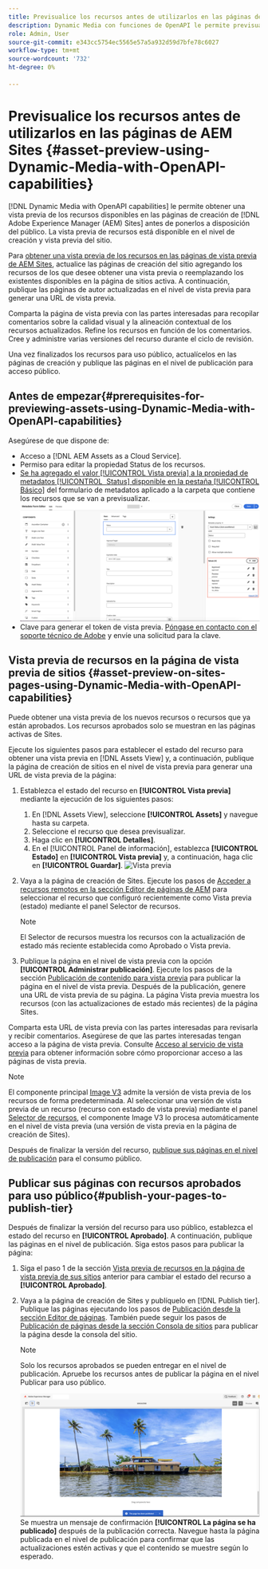 ```yaml
---
title: Previsualice los recursos antes de utilizarlos en las páginas de AEM Sites
description: Dynamic Media con funciones de OpenAPI le permite previsualizar recursos en páginas de vista previa de sitios de Adobe Experience Manager (AEM). Esta vista previa de recursos permite al usuario y a las partes interesadas revisar y validar las actualizaciones de los recursos antes de publicar las páginas de creación (con recursos actualizados) para uso público.
role: Admin, User
source-git-commit: e343cc5754ec5565e57a5a932d59d7bfe78c6027
workflow-type: tm+mt
source-wordcount: '732'
ht-degree: 0%

---
```



# Previsualice los recursos antes de utilizarlos en las páginas de AEM Sites {#asset-preview-using-Dynamic-Media-with-OpenAPI-capabilities}

[!DNL Dynamic Media with OpenAPI capabilities] le permite obtener una vista previa de los recursos disponibles en las páginas de creación de [!DNL Adobe Experience Manager (AEM) Sites] antes de ponerlos a disposición del público. La vista previa de recursos está disponible en el nivel de creación y vista previa del sitio.

Para [obtener una vista previa de los recursos en las páginas de vista previa de AEM Sites](#asset-preview-on-sites-pages-using-Dynamic-Media-with-OpenAPI-capabilities), actualice las páginas de creación del sitio agregando los recursos de los que desee obtener una vista previa o reemplazando los existentes disponibles en la página de sitios activa. A continuación, publique las páginas de autor actualizadas en el nivel de vista previa para generar una URL de vista previa.

Comparta la página de vista previa con las partes interesadas para recopilar comentarios sobre la calidad visual y la alineación contextual de los recursos actualizados. Refine los recursos en función de los comentarios. Cree y administre varias versiones del recurso durante el ciclo de revisión.

Una vez finalizados los recursos para uso público, actualícelos en las páginas de creación y publique las páginas en el nivel de publicación para acceso público.

## Antes de empezar{#prerequisites-for-previewing-assets-using-Dynamic-Media-with-OpenAPI-capabilities}

Asegúrese de que dispone de:

* Acceso a [!DNL AEM Assets as a Cloud Service].
* Permiso para editar la propiedad Status de los recursos.
* [Se ha agregado el valor [!UICONTROL Vista previa] a la propiedad de metadatos [!UICONTROL &#x200B; Status] disponible en la pestaña [!UICONTROL Básico]](/help/assets/metadata-assets-view.md#edit-metadata-forms) del formulario de metadatos aplicado a la carpeta que contiene los recursos que se van a previsualizar.
  ![Agregar opción de vista previa](/help/assets/assets/metedata-form-preview.png)
* Clave para generar el token de vista previa. [Póngase en contacto con el soporte técnico de Adobe](https://helpx.adobe.com/in/contact.html) y envíe una solicitud para la clave.

## Vista previa de recursos en la página de vista previa de sitios {#asset-preview-on-sites-pages-using-Dynamic-Media-with-OpenAPI-capabilities}

Puede obtener una vista previa de los nuevos recursos o recursos que ya están aprobados. Los recursos aprobados solo se muestran en las páginas activas de Sites.

Ejecute los siguientes pasos para establecer el estado del recurso para obtener una vista previa en [!DNL Assets View] y, a continuación, publique la página de creación de sitios en el nivel de vista previa para generar una URL de vista previa de la página:

1. Establezca el estado del recurso en **[!UICONTROL Vista previa]** mediante la ejecución de los siguientes pasos:

   1. En [!DNL Assets View], seleccione **[!UICONTROL Assets]** y navegue hasta su carpeta.
   1. Seleccione el recurso que desea previsualizar.
   1. Haga clic en **[!UICONTROL Detalles]**.
   1. En el [!UICONTROL Panel de información], establezca **[!UICONTROL Estado]** en **[!UICONTROL Vista previa]** y, a continuación, haga clic en **[!UICONTROL Guardar]**.
      ![Vista previa](/help/assets/assets/preview-boat-at-bay.png)

1. Vaya a la página de creación de Sites. Ejecute los pasos de [Acceder a recursos remotos en la sección Editor de páginas de AEM](/help/assets/integrate-remote-approved-assets-with-sites.md#access-remote-assets-in-aem-page-editor) para seleccionar el recurso que configuró recientemente como Vista previa (estado) mediante el panel Selector de recursos.

   >[!NOTE]
   >
   > El Selector de recursos muestra los recursos con la actualización de estado más reciente establecida como Aprobado o Vista previa.

1. Publique la página en el nivel de vista previa con la opción **[!UICONTROL Administrar publicación]**. Ejecute los pasos de la sección [Publicación de contenido para vista previa](https://experienceleague.adobe.com/en/docs/experience-manager-cloud-service/content/sites/authoring/sites-console/previewing-content) para publicar la página en el nivel de vista previa. Después de la publicación, genere una URL de vista previa de su página. La página Vista previa muestra los recursos (con las actualizaciones de estado más recientes) de la página Sites.

Comparta esta URL de vista previa con las partes interesadas para revisarla y recibir comentarios. Asegúrese de que las partes interesadas tengan acceso a la página de vista previa. Consulte [Acceso al servicio de vista previa](https://experienceleague.adobe.com/en/docs/experience-manager-cloud-service/content/implementing/using-cloud-manager/manage-environments#access-preview-service) para obtener información sobre cómo proporcionar acceso a las páginas de vista previa.

>[!NOTE]
>
>El componente principal [Image V3](https://experienceleague.adobe.com/en/docs/experience-manager-core-components/using/wcm-components/image#version-and-compatibility) admite la versión de vista previa de los recursos de forma predeterminada. Al seleccionar una versión de vista previa de un recurso (recurso con estado de vista previa) mediante el panel [Selector de recursos](https://experienceleague.adobe.com/en/docs/experience-manager-cloud-service/content/assets/manage/asset-selector/asset-selector-upload), el componente Image V3 lo procesa automáticamente en el nivel de vista previa (una versión de vista previa en la página de creación de Sites).

Después de finalizar la versión del recurso, [publique sus páginas en el nivel de publicación](#publish-your-pages-to-publish-tier) para el consumo público.

## Publicar sus páginas con recursos aprobados para uso público{#publish-your-pages-to-publish-tier}

Después de finalizar la versión del recurso para uso público, establezca el estado del recurso en **[!UICONTROL Aprobado]**. A continuación, publique las páginas en el nivel de publicación. Siga estos pasos para publicar la página:

1. Siga el paso 1 de la sección [Vista previa de recursos en la página de vista previa de sus sitios](#asset-preview-on-sites-pages-using-Dynamic-Media-with-OpenAPI-capabilities) anterior para cambiar el estado del recurso a **[!UICONTROL Aprobado]**.
1. Vaya a la página de creación de Sites y publíquelo en [!DNL Publish tier]. Publique las páginas ejecutando los pasos de [Publicación desde la sección Editor de páginas](https://experienceleague.adobe.com/en/docs/experience-manager-cloud-service/content/sites/authoring/page-editor/publishing#publishing-from-the-page-editor).
También puede seguir los pasos de [Publicación de páginas desde la sección Consola de sitios](https://experienceleague.adobe.com/en/docs/experience-manager-cloud-service/content/sites/authoring/sites-console/publishing-pages#publishing-from-the-sites-console) para publicar la página desde la consola del sitio.

   >[!NOTE]
   >
   > Solo los recursos aprobados se pueden entregar en el nivel de publicación. Apruebe los recursos antes de publicar la página en el nivel Publicar para uso público.

   ![La página se ha publicado](/help/assets/assets/the-page-has-been-publushed.png)
Se muestra un mensaje de confirmación **[!UICONTROL La página se ha publicado]** después de la publicación correcta. Navegue hasta la página publicada en el nivel de publicación para confirmar que las actualizaciones estén activas y que el contenido se muestre según lo esperado.

